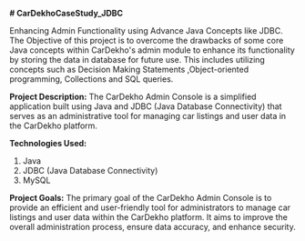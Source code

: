 **# CarDekhoCaseStudy_JDBC**

Enhancing Admin Functionality using Advance Java Concepts like JDBC. 
The Objective of this project is to overcome the drawbacks of some core Java concepts within CarDekho's admin module to enhance its functionality by storing the data in database for future use. This includes utilizing concepts such as Decision Making Statements ,Object-oriented programming, Collections and SQL queries.

**Project Description:**
The CarDekho Admin Console is a simplified  application built using Java and JDBC (Java Database Connectivity) that serves as an administrative tool for managing car listings and user data in the CarDekho platform. 

**Technologies Used:**
1. Java
2. JDBC (Java Database Connectivity)
3. MySQL 

**Project Goals:**
The primary goal of the CarDekho Admin Console is to provide an efficient and user-friendly tool for administrators to manage car listings and user data within the CarDekho platform. It aims to improve the overall administration process, ensure data accuracy, and enhance security.
